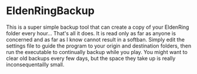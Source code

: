 # EldenRingBackup
This is a super simple backup tool that can create a copy of your EldenRing folder every hour... That's all it does. It is read only as far as anyone is concerned and as far as I know cannot result in a softban. Simply edit the settings file to guide the program to your origin and destination folders, then run the executable to continually backup while you play. You might want to clear old backups every few days, but the space they take up is really inconsequentailly small.
